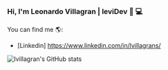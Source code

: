 ### Hi, I'm Leonardo Villagran | leviDev 👋 💻
You can find me 🌎:
- [Linkedin] https://www.linkedin.com/in/lvillagrans/
 
![lvillagran's GitHub stats](https://github-readme-stats.vercel.app/api?username=lvillagran&show_icons=true)

